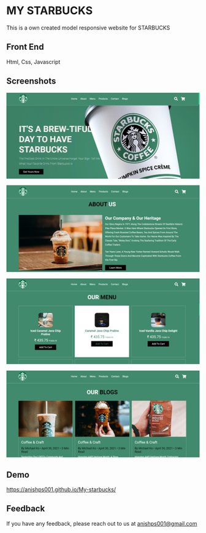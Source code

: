 
# MY STARBUCKS

This is a own created model responsive website for STARBUCKS  


## Front End
Html, Css, Javascript
## Screenshots

![App Screenshot](https://github.com/anishps001/My-starbucks/blob/master/screenshot/Screenshot%20%20(1).png?raw=true)


![App Screenshot](https://github.com/anishps001/My-starbucks/blob/master/screenshot/Screenshot%20%20(2).png?raw=true)


![App Screenshot](https://github.com/anishps001/My-starbucks/blob/master/screenshot/Screenshot%20%20(3).png?raw=true)


![App Screenshot](https://github.com/anishps001/My-starbucks/blob/master/screenshot/Screenshot%20%20(4).png?raw=true)


## Demo

https://anishps001.github.io/My-starbucks/


## Feedback

If you have any feedback, please reach out to us at anishps001@gmail.com

